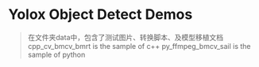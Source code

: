 # Yolox Object Detect Demos

> 在文件夹data中，包含了测试图片、转换脚本、及模型移植文档
cpp_cv_bmcv_bmrt is the sample of c++
py_ffmpeg_bmcv_sail is the sample of python
